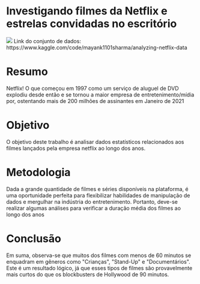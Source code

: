 # Investigando filmes da Netflix e estrelas convidadas no escritório

<img src="https://media.tenor.com/hd7jyV_dMS8AAAAC/netflix-media-services-provider.gif">
Link do conjunto de dados: https://www.kaggle.com/code/mayank1101sharma/analyzing-netflix-data


# Resumo
Netflix! O que começou em 1997 como um serviço de aluguel de DVD explodiu desde então e se tornou a maior empresa de entretenimento/mídia por, ostentando mais de 200 milhões de assinantes em Janeiro de 2021

# Objetivo
O objetivo deste trabalho é analisar dados estatísticos relacionados aos filmes lançados pela empresa netflix ao longo dos anos.

# Metodologia
Dada a grande quantidade de filmes e séries disponíveis na plataforma, é uma oportunidade perfeita para flexibilizar habilidades de manipulação de dados e mergulhar na indústria do entretenimento. Portanto, deve-se realizar algumas análises para verificar a duração média dos filmes ao longo dos anos

# Conclusão
Em suma, observa-se que muitos dos filmes com menos de 60 minutos se enquadram em gêneros como "Crianças", "Stand-Up" e "Documentários". Este é um resultado lógico, já que esses tipos de filmes são provavelmente mais curtos do que os blockbusters de Hollywood de 90 minutos.
